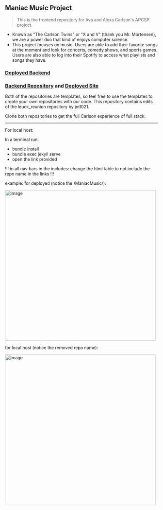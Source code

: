 ## Maniac Music Project
> This is the frontend repository for Ava and Alexa Carlson's APCSP project.
- Known as "The Carlson Twins" or "X and V" (thank you Mr. Mortensen), we are a power duo that kind of enjoys computer science.
- This project focuses on music. Users are able to add their favorite songs at the moment and look for concerts, comedy shows, and sports games. Users are also able to log into their Spotify to access what playlists and songs they have.

### [Deployed Backend](http://maniacmusic.duckdns.org/)
### [Backend Repository](https://github.com/avac54765/maniacflask) and [Deployed Site](https://avac54765.github.io/ManiacMusic/)

Both of the repositories are templates, so feel free to use the templates to create your own repositories with our code. 
This repository contains edits of the leuck_reunion repository by jm1021.

Clone both repositories to get the full Carlson experience of full stack.

---
For local host:

In a terminal run: 
- bundle install
- bundle exec jekyll serve
- open the link provided

!!! in all nav bars in the includes: change the html table to not include the repo name in the links !!!

example:
for deployed (notice the /ManiacMusic/):

<img width="496" alt="image" src="https://github.com/avac54765/ManiacMusic/assets/111486111/37ebd1f0-7ea7-41dd-aeb8-5b4bfc2fa4c7">


for local host (notice the removed repo name):

<img width="496" alt="image" src="https://github.com/avac54765/ManiacMusic/assets/111486111/60014cae-a61e-40ec-a209-0fde76ae72f7">
